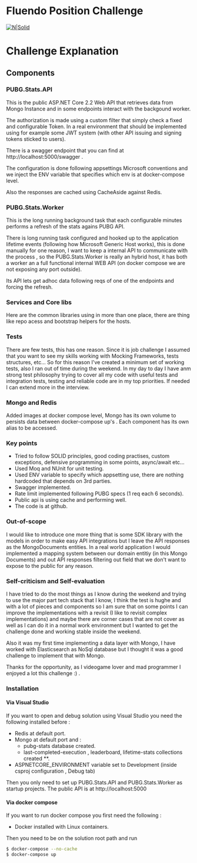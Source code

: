 # Fluendo Position Challenge

[![N|Solid](https://web-fluendo.s3.amazonaws.com/static/img/header/logo-fluendo.png)](https://fluendo.com/en/)

# Challenge Explanation
## Components
### PUBG.Stats.API
This is the public ASP.NET Core 2.2 Web API that retrieves data from Mongo Instance and in some endpoints interact with the backgound worker.

The authorization is made using a custom filter that simply check a fixed and configurable Token. In a real environment that should be implemented using for example some JWT system (with other API issuing and signing tokens sticked to users).

There is a swagger endpoint that you can find at http://localhost:5000/swagger .

The configuration is done following appsettings Microsoft conventions and we inject the ENV variable that specifies which env is at docker-compose level.

Also the responses are cached using CacheAside against Redis.

### PUBG.Stats.Worker
This is the long running background task that each configurable minutes performs a refresh of the stats agains PUBG API.

There is long running task configured and hooked up to the application lifetime events (following how Microsoft Generic Host works), this is done manually for one reason, I want to keep a internal API to communicate with the process , so the PUBG.Stats.Worker is really an hybrid host, it has both a worker an a full functional internal WEB API (on docker compose we are not exposing any port outside).

Its API lets get adhoc data following reqs of one of the endpoints and forcing the refresh.

### Services and Core libs
Here are the common libraries using in more than one place, there are thing like repo acess and bootstrap helpers for the hosts.

### Tests

There are few tests, this has one reason. Since it is job challenge I assumed that you want to see my skills working with Mocking Frameworks, tests structures, etc... So for this reason I've created a minimum set of working tests, also I ran out of time during the weekend. In my day to day I have anm strong test philosophy trying to cover all my code with useful tests and integration tests, testing and reliable code are in my top priorities. If needed I can extend more in the interview.

### Mongo and Redis

Added images at docker compose level, Mongo has its own volume to persists data between docker-compose up's .
Each component has its own alias to be accessed.

### Key points
  - Tried to follow SOLID principles, good coding practises, custom exceptions, defensive programming in some points, async/await etc...
  - Used Moq and NUnit for unit testing.
  - Used ENV variable to specify which appsetting use, there are nothing hardcoded that depends on 3rd parties.
  - Swagger implemented.
  - Rate limit implemented following PUBG specs (1 req each 6 seconds).
  - Public api is using cache and performing well.
  - The code is at github.

### Out-of-scope
I would like to introduce one more thing that is some SDK library with the models in order to make easy API integrations but I leave the API responses as the MongoDocuments entities. In a real world application I would implemented a mapping system between our domain entitiy (in this Mongo Documents) and out API responses filtering out field that we don't want to expose to the public for any reason.


### Self-criticism and Self-evaluation 

I have tried to do the most things as I know during the weekend and trying to use the major part tech stack that I know, I think the test is hughe and with a lot of pieces and components so I am sure that on some points I can improve the implementations with a revisit (I like to revisit complex implementations) and maybe there are corner cases that are not cover as well as I can do it in a normal work environment but I wanted to get the challenge done and working stable inside the weekend.

Also it was my first time implementing a data layer with Mongo, I have worked with Elasticsearch as NoSql database but I thought it was a good challenge to implement that with Mongo.

Thanks for the opportunity, as I videogame lover and mad programmer I enjoyed a lot this challenge :) . 



### Installation

#### Via Visual Studio
If you want to open and debug solution using Visual Studio you need the following installed before :

  - Redis at default port.
  - Mongo at default port and :
     - pubg-stats database created.
     - last-completed-execution , leaderboard, lifetime-stats collections created **.
 - ASPNETCORE_ENVIRONMENT variable set to Development (inside csproj configuration , Debug tab)

Then you only need to set up PUBG.Stats.API and PUBG.Stats.Worker as startup projects.
The public API is at http://localhost:5000

#### Via docker compose
If you want to run docker compose you first need the following :
  - Docker installed with Linux containers.

Then you need to be on the solution root path and run
```sh
$ docker-compose --no-cache 
$ docker-compose up
```
